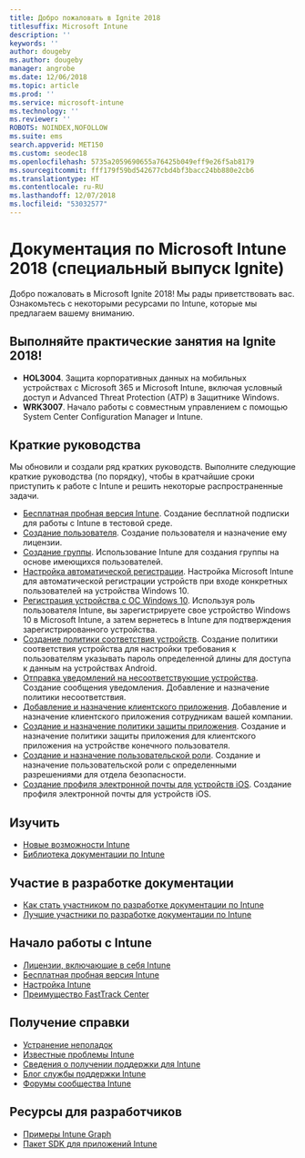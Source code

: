 ```yaml
---
title: Добро пожаловать в Ignite 2018
titlesuffix: Microsoft Intune
description: ''
keywords: ''
author: dougeby
ms.author: dougeby
manager: angrobe
ms.date: 12/06/2018
ms.topic: article
ms.prod: ''
ms.service: microsoft-intune
ms.technology: ''
ms.reviewer: ''
ROBOTS: NOINDEX,NOFOLLOW
ms.suite: ems
search.appverid: MET150
ms.custom: seodec18
ms.openlocfilehash: 5735a2059690655a76425b049eff9e26f5ab8179
ms.sourcegitcommit: fff179f59bd542677cbd4bf3bacc24bb880e2cb6
ms.translationtype: HT
ms.contentlocale: ru-RU
ms.lasthandoff: 12/07/2018
ms.locfileid: "53032577"
---
```

# <a name="microsoft-intune-documentation-40ignite-2018-special-edition41"></a>Документация по Microsoft Intune 2018 (специальный выпуск Ignite)
Добро пожаловать в Microsoft Ignite 2018! Мы рады приветствовать вас. Ознакомьтесь с некоторыми ресурсами по Intune, которые мы предлагаем вашему вниманию.

## <a name="try-our-hands-on-labs-at-ignite-2018"></a>Выполняйте практические занятия на Ignite 2018!
- **HOL3004**. Защита корпоративных данных на мобильных устройствах с Microsoft 365 и Microsoft Intune, включая условный доступ и Advanced Threat Protection (ATP) в Защитнике Windows.
- **WRK3007**. Начало работы с совместным управлением с помощью System Center Configuration Manager и Intune.

## <a name="quickstarts"></a>Краткие руководства
Мы обновили и создали ряд кратких руководств. Выполните следующие краткие руководства (по порядку), чтобы в кратчайшие сроки приступить к работе с Intune и решить некоторые распространенные задачи.

- [Бесплатная пробная версия Intune](free-trial-sign-up.md). Создание бесплатной подписки для работы с Intune в тестовой среде.    
- [Создание пользователя](quickstart-create-user.md). Создание пользователя и назначение ему лицензии.
- [Создание группы](quickstart-create-group.md). Использование Intune для создания группы на основе имеющихся пользователей.
- [Настройка автоматической регистрации](quickstart-setup-auto-enrollment.md). Настройка Microsoft Intune для автоматической регистрации устройств при входе конкретных пользователей на устройства Windows 10.
- [Регистрация устройства с ОС Windows 10](quickstart-enroll-windows-device.md). Используя роль пользователя Intune, вы зарегистрируете свое устройство Windows 10 в Microsoft Intune, а затем вернетесь в Intune для подтверждения зарегистрированного устройства.
- [Создание политики соответствия устройств](quickstart-set-password-length-android.md). Создание политики соответствия устройства для настройки требования к пользователям указывать пароль определенной длины для доступа к данным на устройствах Android.
- [Отправка уведомлений на несоответствующие устройства](quickstart-send-notification.md). Создание сообщения уведомления. Добавление и назначение политики несоответствия.
- [Добавление и назначение клиентского приложения](quickstart-add-assign-app.md). Добавление и назначение клиентского приложения сотрудникам вашей компании.
- [Создание и назначение политики защиты приложения](quickstart-create-assign-app-policy.md). Создание и назначение политики защиты приложения для клиентского приложения на устройстве конечного пользователя. 
- [Создание и назначение пользовательской роли](quickstart-create-custom-role.md). Создание и назначение пользовательской роли с определенными разрешениями для отдела безопасности. 
- [Создание профиля электронной почты для устройств iOS](quickstart-email-profile.md). Создание профиля электронной почты для устройств iOS.

## <a name="learn"></a>Изучить
- [Новые возможности Intune](whats-new.md)
- [Библиотека документации по Intune](https://docs.microsoft.com/intune/)

## <a name="contribute-to-docs"></a>Участие в разработке документации
- [Как стать участником по разработке документации по Intune](https://github.com/MicrosoftDocs/IntuneDocs/blob/master/README.md)  
- [Лучшие участники по разработке документации по Intune](https://github.com/MicrosoftDocs/IntuneDocs/graphs/contributors?from=2018-10-01&to=2019-12-31&type=c)  

## <a name="start-using-intune"></a>Начало работы с Intune
- [Лицензии, включающие в себя Intune](licenses.md)
- [Бесплатная пробная версия Intune](free-trial-sign-up.md)
- [Настройка Intune](setup-steps.md)
- [Преимущество FastTrack Center](https://docs.microsoft.com/enterprise-mobility-security/Solutions/enterprise-mobility-fasttrack-program)

## <a name="get-help"></a>Получение справки
- [Устранение неполадок](help-desk-operators.md)
- [Известные проблемы Intune](known-issues.md)
- [Сведения о получении поддержки для Intune](get-support.md)
- [Блог службы поддержки Intune](https://blogs.technet.microsoft.com/intunesupport/)
- [Форумы сообщества Intune](https://techcommunity.microsoft.com/t5/Enterprise-Mobility-Security/ct-p/EMS)

## <a name="developer-resources"></a>Ресурсы для разработчиков
- [Примеры Intune Graph](https://github.com/microsoftgraph/powershell-intune-samples)
- [Пакет SDK для приложений Intune](app-sdk-get-started.md)
